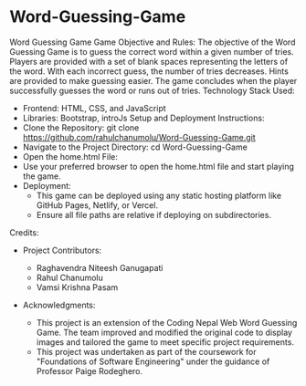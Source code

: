 # Word-Guessing-Game
Word Guessing Game
Game Objective and Rules:
The objective of the Word Guessing Game is to guess the correct word within a given number of tries. Players are provided with a set of blank spaces representing the letters of the word. With each incorrect guess, the number of tries decreases. Hints are provided to make guessing easier. The game concludes when the player successfully guesses the word or runs out of tries.
Technology Stack Used:
* Frontend: HTML, CSS, and JavaScript
* Libraries: Bootstrap, introJs
Setup and Deployment Instructions:
* Clone the Repository: git clone https://github.com/rahulchanumolu/Word-Guessing-Game.git
* Navigate to the Project Directory: cd Word-Guessing-Game 
* Open the home.html File:
* Use your preferred browser to open the home.html file and start playing the game.
* Deployment:
    * This game can be deployed using any static hosting platform like GitHub Pages, Netlify, or Vercel.
    * Ensure all file paths are relative if deploying on subdirectories.
    
Credits:
* Project Contributors:
    * Raghavendra Niteesh Ganugapati
    * Rahul Chanumolu
    * Vamsi Krishna Pasam

* Acknowledgments:
    * This project is an extension of the Coding Nepal Web Word Guessing Game. The team improved and modified the original code to display images and tailored the game to meet specific project requirements.
    * This project was undertaken as part of the coursework for "Foundations of Software Engineering" under the guidance of Professor Paige Rodeghero.

